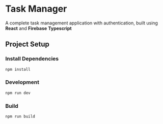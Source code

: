 # Task Manager

A complete task management application with authentication, built using **React** and **Firebase** **Typescript**

## Project Setup

### Install Dependencies

```bash
npm install
```
### Development

```bash
npm run dev
```
### Build

```bash
npm run build
